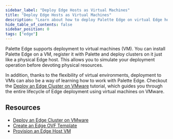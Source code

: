```yaml
---
sidebar_label: "Deploy Edge Hosts as Virtual Machines"
title: "Deploy Edge Hosts as Virtual Machines"
description: "Learn about how to deploy Palette Edge on virtual Edge hosts."
hide_table_of_contents: false
sidebar_position: 0
tags: ["edge"]
---
```


Palette Edge supports deployment to virtual machines (VM). You can install Palette Edge on a VM, register it with
Palette and deploy clusters on it just like a physical Edge host. This allows you to simulate your deployment operation
before devoting physical resources.

In addition, thanks to the flexibility of virtual environments, deployment to VMs can also be a way of learning how to
work with Palette Edge. Checkout the [Deploy an Edge Cluster on VMware](./deploy-cluster.md) tutorial, which guides you
through the entire lifecycle of Edge deployment using virtual machines on VMware.

## Resources

- [Deploy an Edge Cluster on VMware](./deploy-cluster.md)
- [Create an Edge OVF Template](./create-ovf-template.md)
- [Provision an Edge Host VM](./vm-edge-host.md)
